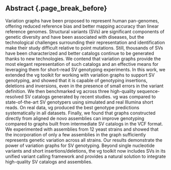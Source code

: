 ## Abstract {.page_break_before}

Variation graphs have been proposed to represent human pan-genomes, offering reduced reference bias and better mapping accuracy than linear reference genomes. 
Structural variants (SVs) are significant components of genetic diversity and have been associated with diseases, but the technological challenges surrounding their representation and identification make their study difficult relative to point mutations. 
Still, thousands of SVs have been characterized and better catalogs continue to be generated thanks to new technologies.
We contend that variation graphs provide the most elegant representation of such catalogs and an effective means for leveraging them for short-read SV genotyping experiments.
In this work, we extended the vg toolkit for working with variation graphs to support SV genotyping, and showed that it is capable of genotyping insertions, deletions and inversions, even in the presence of small errors in the variant definition.
We then benchmarked vg across three high-quality sequence-resolved SV catalogs generated by recent studies.
vg was compared to state-of-the-art SV genotypers using simulated and real Illumina short reads.
On real data, vg produced the best genotype predictions systematically in all datasets.
Finally, we found that graphs constructed directly from aligned de novo assemblies can improve genotyping compared to graphs built from intermediate SV catalogs in the VCF format.
We experimented with assemblies from 12 yeast strains and showed that the incorporation of only a few assemblies in the graph sufficiently represents genetic variation across all strains.
Our results demonstrate the power of variation graphs for SV genotyping.
Beyond single nucleotide variants and short insertions/deletions, the vg toolkit now includes SVs in its unified variant calling framework and provides a natural solution to integrate high-quality SV catalogs and assemblies.

